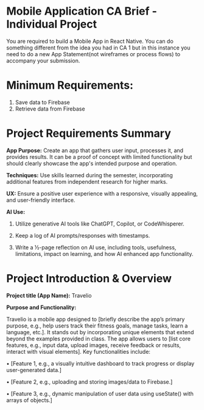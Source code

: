 # Mobile Application CA Brief - Individual Project

You are required to build a Mobile App in React Native. 
You can do something different from the idea you had in CA 1 but in this instance you need to do a new App Statement(not wireframes or process flows) to accompany your submission.

# Minimum Requirements: 

1. Save data to Firebase
2. Retrieve data from Firebase

# Project Requirements Summary

**App Purpose:** Create an app that gathers user input, processes it, and provides results. It can be a proof of concept with limited functionality but should clearly showcase the app's intended purpose and operation.

**Techniques:** Use skills learned during the semester, incorporating additional features from independent research for higher marks.

**UX:** Ensure a positive user experience with a responsive, visually appealing, and user-friendly interface.

**AI Use:**
1. Utilize generative AI tools like ChatGPT, Copilot, or CodeWhisperer.

2. Keep a log of AI prompts/responses with timestamps.

3. Write a ½-page reflection on AI use, including tools, usefulness, limitations, impact on learning, and how AI enhanced app functionality.

# Project Introduction & Overview 

**Project title (App Name):** Travelio 

**Purpose and Functionality:** 

Travelio is a mobile app designed to [briefly describe the app’s primary purpose, e.g., help users track their fitness goals, manage tasks, learn a language, etc.]. It stands out by incorporating unique elements that extend beyond the examples provided in class. The app allows users to [list core features, e.g., input data, upload images, receive feedback or results, interact with visual elements]. Key functionalities include:

• [Feature 1, e.g., a visually intuitive dashboard to track progress or display user-generated data.]

• [Feature 2, e.g., uploading and storing images/data to Firebase.]

• [Feature 3, e.g., dynamic manipulation of user data using useState() with arrays of objects.]
